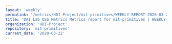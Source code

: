 ```yaml
---
layout: 'weekly'
permalink: '/metrics/HDI-Project/mit-primitives/WEEKLY-REPORT-2020-03-22'
title: 'DAI Lab OSS Metrics Metrics report for mit-primitives | WEEKLY-REPORT-2020-03-22'
organization: 'HDI-Project'
repository: 'mit-primitives'
current_date: '2020-03-22'
---
```

